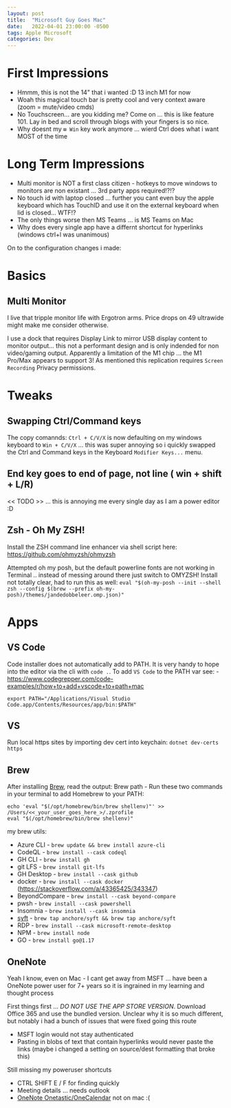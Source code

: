 ```yaml
---
layout: post
title:  "Microsoft Guy Goes Mac"
date:   2022-04-01 23:00:00 -0500
tags: Apple Microsoft
categories: Dev
---
```


# First Impressions
 - Hmmm, this is not the 14" that i wanted :D 13 inch M1 for now
 - Woah this magical touch bar is pretty cool and very context aware (zoom = mute/video cmds)
 - No Touchscreen... are you kidding me? Come on ... this is like feature 101.  Lay in bed and scroll through blogs with your fingers is so nice.
 - Why doesnt my `⊞ Win` key work anymore ... wierd Ctrl does what i want MOST of the time

# Long Term Impressions
 - Multi monitor is NOT a first class citizen - hotkeys to move windows to monitors are non existant ... 3rd party apps required!?!?
 - No touch id with laptop closed ... further you cant even buy the apple keyboard which has TouchID and use it on the external keyboard when lid is closed... WTF!?
 - The only things worse then MS Teams ... is MS Teams on Mac
 - Why does every single app have a differnt shortcut for hyperlinks (windows ctrl+l was unanimous)

On to the configuration changes i made:

# Basics

## Multi Monitor
I live that tripple monitor life with Ergotron arms.  Price drops on 49 ultrawide might make me consider otherwise.

I use a dock that requires Display Link to mirror USB display content to monitor output... this not a performant design and is only indended for non video/gaming output.  Apparently a limitation of the M1 chip ... the M1 Pro/Max appears to support 3!  As mentioned this replication requires `Screen Recording` Privacy permissions. 


# Tweaks

## Swapping Ctrl/Command keys
The copy comannds: `Ctrl + C/V/X` is now defaulting on my windows keyboard to  `Win + C/V/X` ... this was super annoying so i quickly swapped the Ctrl and Command keys in the Keyboard `Modifier Keys...` menu.

## End key goes to end of page, not line ( win + shift + L/R)
<< TODO >> ... this is annoying me every single day as I am a power editor :D

## Zsh - Oh My ZSH!
Install the ZSH command line enhancer via shell script here: https://github.com/ohmyzsh/ohmyzsh

Attempted oh my posh, but the default powerline fonts are not working in Terminal .. instead of messing around there just switch to OMYZSH!  Install not totally clear, had to run this as well:
```eval "$(oh-my-posh --init --shell zsh --config $(brew --prefix oh-my-posh)/themes/jandedobbeleer.omp.json)"``` 

# Apps

## VS Code
Code installer does not automatically add to PATH.  It is very handy to hope into the editor via the cli with ```code .```.  To add `VS Code` to the PATH var see: - https://www.codegrepper.com/code-examples/r/how+to+add+vscode+to+path+mac

```
export PATH="/Applications/Visual Studio Code.app/Contents/Resources/app/bin:$PATH"
```

## VS
Run local https sites by importing dev cert into keychain:
```dotnet dev-certs https```

## Brew
After installing [Brew](https://brew.sh/), read the output: Brew path - Run these two commands in your terminal to add Homebrew to your PATH:    
```
echo 'eval "$(/opt/homebrew/bin/brew shellenv)"' >> /Users/<<_your_user_goes_here_>/.zprofile     
eval "$(/opt/homebrew/bin/brew shellenv)"
```
my brew utils:
- Azure CLI - ```brew update && brew install azure-cli```
- CodeQL - ```brew install --cask codeql```
- GH CLI - ```brew install gh```
- git LFS - ```brew install git-lfs```
- GH Desktop - ```brew install --cask github```
- docker - ```brew install --cask docker``` (https://stackoverflow.com/a/43365425/343347)
- BeyondCompare - ```brew install --cask beyond-compare```
- pwsh - ```brew install --cask powershell```
- Insomnia - ```brew install --cask insomnia```
- [syft](https://github.com/anchore/syft) - ```brew tap anchore/syft && brew tap anchore/syft```
- RDP - ```brew install --cask microsoft-remote-desktop```
- NPM - ```brew install node```
- GO - ```brew install go@1.17```

## OneNote 
Yeah I know, even on Mac - I cant get away from MSFT ... have been a OneNote power user for 7+ years so it is ingrained in my learning and thought process

First things first ... *DO NOT USE THE APP STORE VERSION*. Download Office 365 and use the bundled version. Unclear why it is so much different, but notably i had a bunch of issues that were fixed going this route
 - MSFT login would not stay authenticated
 - Pasting in blobs of text that contain hyperlinks would never paste the links (maybe i changed a setting on source/dest formatting that broke this) 

Still missing my poweruser shortcuts
- CTRL SHIFT E / F for finding quickly
- Meeting details ... needs outlook
- [OneNote Onetastic/OneCalendar](https://getonetastic.com/download) not on mac :( 


